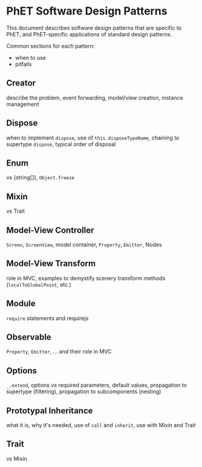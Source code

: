 # PhET Software Design Patterns

This document describes software design patterns that are specific to PhET, and PhET-specific applications
of standard design patterns.

Common sections for each pattern:
- when to use
- pitfalls

## Creator

describe the problem, event forwarding, model/view creation, instance management

## Dispose

when to implement `dispose`, use of `this.disposeTypeName`, chaining to supertype `dispose`, typical order of disposal

## Enum

vs {string[]}, `Object.freeze`

## Mixin

vs Trait

## Model-View Controller

`Screen`, `ScreenView`, model container, `Property`, `Emitter`, Nodes

## Model-View Transform

role in MVC, examples to demystify scenery transform methods (`localToGlobalPoint`, etc.)

## Module

`require` statements and requirejs

## Observable

`Property`, `Emitter`, ... and their role in MVC

## Options

`_.extend`, options vs required parameters, default values, propagation to supertype (filtering), propagation to subcomponents (nesting)

## Prototypal Inheritance

what it is, why it's needed, use of `call` and `inherit`, use with Mixin and Trait

## Trait

vs Mixin
